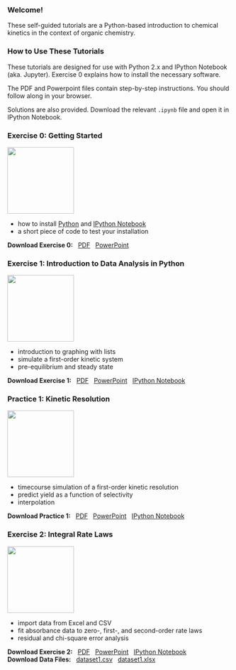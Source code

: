 ### Welcome!
These self-guided tutorials are a Python-based introduction to chemical kinetics in the context of organic chemistry.

### How to Use These Tutorials

These tutorials are designed for use with Python 2.x and IPython Notebook (aka. Jupyter). Exercise 0 explains how to install the necessary software.

The PDF and Powerpoint files contain step-by-step instructions.  You should follow along in your browser.

Solutions are also provided.  Download the relevant `.ipynb` file and open it in IPython Notebook.

### Exercise 0: Getting Started
<img src="http://ekwan.github.io/practical_kinetics/exercise%200/Exercise%200.png" height=150px>

- how to install [Python](http://www.python.org) and [IPython Notebook](http://ipython.org/notebook.html)
- a short piece of code to test your installation

__Download Exercise 0:__ &nbsp; [PDF](http://ekwan.github.io/practical_kinetics/exercise%200/Exercise%200.pdf) &nbsp; [PowerPoint](http://ekwan.github.io/practical_kinetics/exercise%200/Exercise%200.pptx) 

### Exercise 1: Introduction to Data Analysis in Python
<img src="http://ekwan.github.io/practical_kinetics/exercise%201/Exercise%201.png" height=150px>

- introduction to graphing with lists
- simulate a first-order kinetic system
- pre-equilibrium and steady state

__Download Exercise 1:__ &nbsp; [PDF](http://ekwan.github.io/practical_kinetics/exercise%201/Exercise%201.pdf) &nbsp; [PowerPoint](http://ekwan.github.io/practical_kinetics/exercise%201/Exercise%201.pptx) &nbsp; [IPython Notebook](http://ekwan.github.io/practical_kinetics/exercise%201/Exercise%201.ipynb)

### Practice 1: Kinetic Resolution
<img src="http://ekwan.github.io/practical_kinetics/practice%201/practice%201.png" height=150px>

- timecourse simulation of a first-order kinetic resolution
- predict yield as a function of selectivity
- interpolation

__Download Practice 1:__ &nbsp; [PDF](http://ekwan.github.io/practical_kinetics/practice%201/practice%201.pdf) &nbsp; [PowerPoint](http://ekwan.github.io/practical_kinetics/practice%201/practice%201.pptx) &nbsp; [IPython Notebook](http://ekwan.github.io/practical_kinetics/practice%201/practice%201.ipynb)

### Exercise 2: Integral Rate Laws
<img src="http://ekwan.github.io/practical_kinetics/exercise%201/Exercise%202.png" height=150px>

- import data from Excel and CSV
- fit absorbance data to zero-, first-, and second-order rate laws
- residual and chi-square error analysis

__Download Exercise 2:__ &nbsp; [PDF](http://ekwan.github.io/practical_kinetics/exercise%202/Exercise%202.pdf) &nbsp; [PowerPoint](http://ekwan.github.io/practical_kinetics/exercise%202/Exercise%202.pptx) &nbsp; [IPython Notebook](http://ekwan.github.io/practical_kinetics/exercise%202/Exercise%202.ipynb)<br/>
__Download Data Files:__ &nbsp; [dataset1.csv](http://ekwan.github.io/practical_kinetics/exercise%202/dataset1.csv) &nbsp; [dataset1.xlsx](http://ekwan.github.io/practical_kinetics/exercise%202/dataset1.xlsx) 